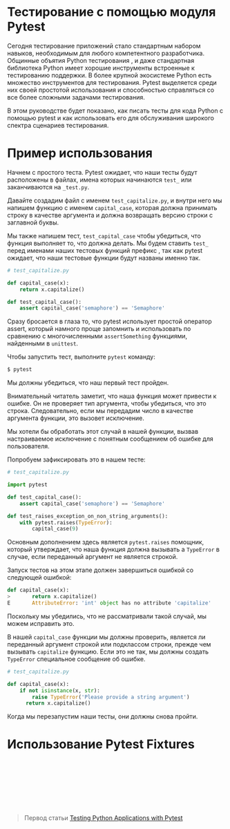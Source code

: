 # Тестирование с помощью модуля Pytest

Сегодня тестирование приложений стало стандартным набором навыков, необходимым для любого компетентного разработчика. Общинные объятия Python тестирования , и даже стандартная библиотека Python имеет хорошие инструменты встроенные к тестированию поддержки. В более крупной экосистеме Python есть множество инструментов для тестирования. Pytest выделяется среди них своей простотой использования и способностью справляться со все более сложными задачами тестирования.

В этом руководстве будет показано, как писать тесты для кода Python с помощью pytest и как использовать его для обслуживания широкого спектра сценариев тестирования.

# Пример использования

Начнем с простого теста. Pytest ожидает, что наши тесты будут расположены в файлах, имена которых начинаются `test_` или заканчиваются на `_test.py`.

Давайте создадим файл с именем `test_capitalize.py`, и внутри него мы напишем функцию с именем `capital_case`, которая должна принимать строку в качестве аргумента и должна возвращать версию строки с заглавной буквы.

Мы также напишем тест, `test_capital_case` чтобы убедиться, что функция выполняет то, что должна делать. Мы будем ставить `test_` перед именами наших тестовых функций префикс , так как pytest ожидает, что наши тестовые функции будут названы именно так.

```python
# test_capitalize.py

def capital_case(x):
    return x.capitalize()

def test_capital_case():
    assert capital_case('semaphore') == 'Semaphore'
```

Сразу бросается в глаза то, что pytest использует простой оператор assert, который намного проще запомнить и использовать по сравнению с многочисленными `assertSomething` функциями, найденными в `unittest`.

Чтобы запустить тест, выполните `pytest` команду:

```bash
$ pytest
```

Мы должны убедиться, что наш первый тест пройден.

Внимательный читатель заметит, что наша функция может привести к ошибке. Он не проверяет тип аргумента, чтобы убедиться, что это строка. Следовательно, если мы передадим число в качестве аргумента функции, это вызовет исключение.

Мы хотели бы обработать этот случай в нашей функции, вызвав настраиваемое исключение с понятным сообщением об ошибке для пользователя.

Попробуем зафиксировать это в нашем тесте:

```python
# test_capitalize.py

import pytest

def test_capital_case():
    assert capital_case('semaphore') == 'Semaphore'

def test_raises_exception_on_non_string_arguments():
    with pytest.raises(TypeError):
        capital_case(9)
```

Основным дополнением здесь является `pytest.raises` помощник, который утверждает, что наша функция должна вызывать a `TypeError` в случае, если переданный аргумент не является строкой.

Запуск тестов на этом этапе должен завершиться ошибкой со следующей ошибкой:

```python
def capital_case(x):
>       return x.capitalize()
E       AttributeError: 'int' object has no attribute 'capitalize'
```

Поскольку мы убедились, что не рассматривали такой случай, мы можем исправить это.

В нашей `capital_case` функции мы должны проверить, является ли переданный аргумент строкой или подклассом строки, прежде чем вызывать `capitalize` функцию. Если это не так, мы должны создать `TypeError` специальное сообщение об ошибке.

```python
# test_capitalize.py

def capital_case(x):
    if not isinstance(x, str):
        raise TypeError('Please provide a string argument')
      return x.capitalize()
```

Когда мы перезапустим наши тесты, они должны снова пройти.

# Использование Pytest Fixtures

```python

```

```python

```

```python

```

```python

```

```python

```

```python

```

```python

```

```python

```

```python

```

> Первод статьи [Testing Python Applications with Pytest](https://semaphoreci.com/community/tutorials/testing-python-applications-with-pytest)
